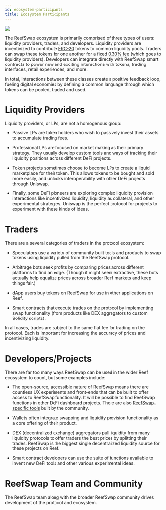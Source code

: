 ```yaml
---
id: ecosystem-participants
title: Ecosystem Participants
---
```


![](./images/participants.jpg)

The ReefSwap ecosystem is primarily comprised of three types of users: liquidity providers, traders, and developers. Liquidity providers are incentivized to contribute [ERC-20](https://eips.ethereum.org/EIPS/eip-20) tokens to common liquidity pools. Traders can swap these tokens for one another for a fixed [0.30% fee](../advanced-topics/fees) (which goes to liquidity providers). Developers can integrate directly with ReefSwap smart contracts to power new and exciting interactions with tokens, trading interfaces, retail experiences, and more.

In total, interactions between these classes create a positive feedback loop, fueling digital economies by defining a common language through which tokens can be pooled, traded and used.

# Liquidity Providers

Liquidity providers, or LPs, are not a homogenous group:

- Passive LPs are token holders who wish to passively invest their assets to accumulate trading fees.

- Professional LPs are focused on market making as their primary strategy. They usually develop custom tools and ways of tracking their liquidity positions across different DeFi projects.

- Token projects sometimes choose to become LPs to create a liquid marketplace for their token. This allows tokens to be bought and sold more easily, and unlocks interoperability with other DeFi projects through Uniswap.

- Finally, some DeFi pioneers are exploring complex liquidity provision interactions like incentivized liquidity, liquidity as collateral, and other experimental strategies. Uniswap is the perfect protocol for projects to experiment with these kinds of ideas.

# Traders

There are a several categories of traders in the protocol ecosystem:

- Speculators use a variety of community built tools and products to swap tokens using liquidity pulled from the ReefSwap protocol.

- Arbitrage bots seek profits by comparing prices across different platforms to find an edge. (Though it might seem extractive, these bots actually help equalize prices across broader Reef markets and keep things fair.)

- dApp users buy tokens on ReefSwap for use in other applications on Reef.

- Smart contracts that execute trades on the protocol by implementing swap functionality (from products like DEX aggregators to custom Solidity scripts).

In all cases, trades are subject to the same flat fee for trading on the protocol. Each is important for increasing the accuracy of prices and incentivizing liquidity.

# Developers/Projects

There are far too many ways ReefSwap can be used in the wider Reef ecosystem to count, but some examples include:

- The open-source, accessible nature of ReefSwap means there are countless UX experiments and front-ends that can be built to offer access to ReefSwap functionality. It will be possible to find ReefSwap functions in other DeFi dashboard projects. There are also [ReefSwap-specific tools](https://squidscan.fun) built by the community.

- Wallets often integrate swapping and liquidity provision functionality as a core offering of their product.

- DEX (decentralized exchange) aggregators pull liquidity from many liquidity protocols to offer traders the best prices by splitting their trades. ReefSwap is the biggest single decentralized liquidity source for these projects on Reef.

- Smart contract developers can use the suite of functions available to invent new DeFi tools and other various experimental ideas.

# ReefSwap Team and Community

The ReefSwap team along with the broader ReefSwap community drives development of the protocol and ecosystem.
